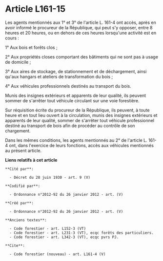 # Article L161-15

Les agents mentionnés aux 1° et 3° de l'article L. 161-4 ont accès, après en avoir informé le procureur de la République, qui
peut s'y opposer, entre 8 heures et 20 heures, ou en dehors de ces heures lorsqu'une activité est en cours :

1° Aux bois et forêts clos ;

2° Aux propriétés closes comportant des bâtiments qui ne sont pas à usage de domicile ;

3° Aux aires de stockage, de stationnement et de déchargement, ainsi qu'aux hangars et ateliers de transformation du bois ;

4° Aux véhicules professionnels destinés au transport du bois.

Munis des insignes extérieurs et apparents de leur qualité, ils peuvent sommer de s'arrêter tout véhicule circulant sur une
voie forestière.

Sur réquisition écrite du procureur de la République, ils peuvent, à toute heure et en tout lieu ouvert à la circulation,
munis des insignes extérieurs et apparents de leur qualité, sommer de s'arrêter tout véhicule professionnel destiné au
transport de bois afin de procéder au contrôle de son chargement.

Dans les mêmes conditions, les agents mentionnés au 2° de l'article L. 161-4 ont, dans l'exercice de leurs fonctions, accès
aux véhicules mentionnés au présent article.

**Liens relatifs à cet article**

	**Cité par**:

	  - Décret du 28 juin 1930 - art. 9 (V)

	**Codifié par**:

	  - Ordonnance n°2012-92 du 26 janvier 2012 - art. (V)

	**Créé par**:

	  - Ordonnance n°2012-92 du 26 janvier 2012 - art. (V)

	**Anciens textes**:

	  - Code forestier - art. L152-3 (VT)
	  - Code forestier - art. L231-3 (VT), ecqc forêts des particuliers.
	  - Code forestier - art. L342-3 (VT), ecqc pvrs PJ.

	**Cite**:

	  - Code forestier (nouveau) - art. L161-4 (V)
